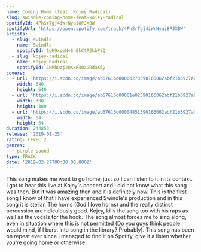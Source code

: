 ```yaml
---
name: Coming Home (feat. Kojey Radical)
slug: swindle-coming-home-feat-kojey-radical
spotifyId: 4PhSrTgj4iWrNyai8PJXBW
spotifyUrl: 'https://open.spotify.com/track/4PhSrTgj4iWrNyai8PJXBW'
artists:
  - slug: swindle
    name: Swindle
    spotifyId: 1gH9xoeNySnEkCtR2kbPiQ
  - slug: kojey-radical
    name: Kojey Radical
    spotifyId: 1HMhQzj2QXxR40zGDdaK6y
covers:
  - url: 'https://i.scdn.co/image/ab67616d0000b273590166062abf21b5927a0660'
    width: 640
    height: 640
  - url: 'https://i.scdn.co/image/ab67616d00001e02590166062abf21b5927a0660'
    width: 300
    height: 300
  - url: 'https://i.scdn.co/image/ab67616d00004851590166062abf21b5927a0660'
    width: 64
    height: 64
duration: 244853
release: '2019-01-25'
rating: LEVEL_2
genres:
  - purple sound
type: TRACK
date: '2019-02-27T00:00:00.000Z'
---
```

This song makes me want to go home, just so I can listen to it in its context. I got to hear
this live at Kojey's concert and I did not know what this song was then. But it was amazing
then and it is definitely now. This is the first song I know of that I have experienced Swindle's
production and in this song it is stellar. The horns (God I love horns) and the really distinct
percussion are ridiculously good. Kojey, kills the song too with his raps as well as the vocals
for the hook. The song almost forces me to sing along, even in situation where this is not
permitted (Do you guys think people would mind, if I burst into song in the library? Probably).
This song has been on repeat ever since I managed to find it on Spotify, give it a listen whether
you're going home or otherwise.
